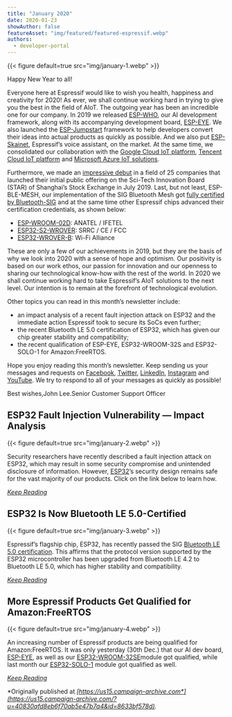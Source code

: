 ```yaml
---
title: "January 2020"
date: 2020-01-23
showAuthor: false
featureAsset: "img/featured/featured-espressif.webp"
authors:
  - developer-portal
---
```

{{< figure
    default=true
    src="img/january-1.webp"
    >}}

Happy New Year to all!

Everyone here at Espressif would like to wish you health, happiness and creativity for 2020! As ever, we shall continue working hard in trying to give you the best in the field of AIoT. The outgoing year has been an incredible one for our company. In 2019 we released [ESP-WHO](https://github.com/espressif/esp-who), our AI development framework, along with its accompanying development board, [ESP-EYE](https://www.espressif.com/en/products/hardware/esp-eye/overview). We also launched the [ESP-Jumpstart](https://docs.espressif.com/projects/esp-jumpstart/en/latest/introduction.html) framework to help developers convert their ideas into actual products as quickly as possible. And we also put [ESP-Skainet](https://www.espressif.com/en/products/software/esp-skainet/overview), Espressif’s voice assistant, on the market. At the same time, we consolidated our collaboration with the [Google Cloud IoT platform](https://www.espressif.com/en/products/hardware/esp32-devkitc-googlecloud-iot/overview), [Tencent Cloud IoT platform](https://www.espressif.com/en/news/ESP8266_Listed_on_Tencent_Cloud) and [Microsoft Azure IoT solutions](https://www.espressif.com/en/products/hardware/esp32-azure-kit).

Furthermore, we made an [impressive debut](https://www.espressif.com/en/news/Espressif_IPO) in a field of 25 companies that launched their initial public offering on the Sci-Tech Innovation Board (STAR) of Shanghai’s Stock Exchange in July 2019. Last, but not least, ESP-BLE-MESH, our implementation of the SIG Bluetooth Mesh got [fully certified by Bluetooth-SIG](https://www.espressif.com/en/news/ESP_BLE_MESH_SIG_Certified) and at the same time other Espressif chips advanced their certification credentials, as shown below:

- [ESP-WROOM-02D](https://www.espressif.com/sites/default/files/documentation/esp-wroom-02u_esp-wroom-02d_datasheet_en.pdf): ANATEL / IFETEL
- [ESP32-S2-WROVER](https://www.espressif.com/en/products/hardware/modules): SRRC / CE / FCC
- [ESP32-WROVER-B](https://www.espressif.com/sites/default/files/documentation/esp32-wrover-b_datasheet_en.pdf): Wi-Fi Alliance

These are only a few of our achievements in 2019, but they are the basis of why we look into 2020 with a sense of hope and optimism. Our positivity is based on our work ethos, our passion for innovation and our openness to sharing our technological know-how with the rest of the world. In 2020 we shall continue working hard to take Espressif’s AIoT solutions to the next level. Our intention is to remain at the forefront of technological evolution.

Other topics you can read in this month’s newsletter include:

- an impact analysis of a recent fault injection attack on ESP32 and the immediate action Espressif took to secure its SoCs even further;
- the recent Bluetooth LE 5.0 certification of ESP32, which has given our chip greater stability and compatibility;
- the recent qualification of ESP-EYE, ESP32-WROOM-32S and ESP32-SOLO-1 for Amazon:FreeRTOS.

Hope you enjoy reading this month’s newsletter. Keep sending us your messages and requests on [Facebook](https://www.facebook.com/espressif/), [Twitter](https://twitter.com/EspressifSystem), [LinkedIn](https://www.linkedin.com/company/espressif-systems/), [Instagram](https://www.instagram.com/espressif_systems/) and [YouTube](https://www.youtube.com/channel/UCDBWNF7CJ2U5eLGT7o3rKog). We try to respond to all of your messages as quickly as possible!

Best wishes,John Lee.Senior Customer Support Officer

## ESP32 Fault Injection Vulnerability — Impact Analysis

{{< figure
    default=true
    src="img/january-2.webp"
    >}}

Security researchers have recently described a fault injection attack on ESP32, which may result in some security compromise and unintended disclosure of information. However, [ESP32](https://www.espressif.com/en/products/hardware/esp32/overview)’s security design remains safe for the vast majority of our products. Click on the link below to learn how.

[*Keep Reading*](https://www.espressif.com/en/news/ESP32_FIA_Analysis)

## ESP32 Is Now Bluetooth LE 5.0-Certified

{{< figure
    default=true
    src="img/january-3.webp"
    >}}

Espressif’s flagship chip, ESP32, has recently passed the SIG [Bluetooth LE 5.0 certification](https://launchstudio.bluetooth.com/ListingDetails/98048). This affirms that the protocol version supported by the ESP32 microcontroller has been upgraded from Bluetooth LE 4.2 to Bluetooth LE 5.0, which has higher stability and compatibility.

[*Keep Reading*](https://www.espressif.com/en/news/BLE_5.0_Certification)

## More Espressif Products Get Qualified for Amazon:FreeRTOS

{{< figure
    default=true
    src="img/january-4.webp"
    >}}

An increasing number of Espressif products are being qualified for Amazon:FreeRTOS. It was only yesterday (30th Dec.) that our AI dev board, [ESP-EYE](https://www.espressif.com/en/products/hardware/esp-eye/overview), as well as our [ESP32-WROOM-32SE](https://www.espressif.com/sites/default/files/documentation/esp32-wroom-32e_esp32-wroom-32ue_datasheet_en.pdf)module got qualified, while last month our [ESP32-SOLO-1](https://www.espressif.com/sites/default/files/documentation/esp32-solo-1_datasheet_en.pdf) module got qualified as well.

[*Keep Reading*](https://www.espressif.com/en/news/aFreeRTOS_qualified_ESP)

*Originally published at *[*https://us15.campaign-archive.com*](https://us15.campaign-archive.com/?u=40830afd8eb6f70ab5e47b7a4&id=8633bf578d)*.*
